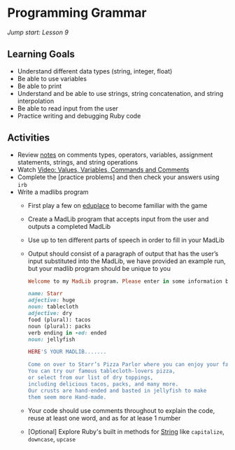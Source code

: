 # Programming Grammar
_Jump start: Lesson 9_

## Learning Goals
* Understand different data types (string, integer, float)
* Be able to use variables
* Be able to print 
* Understand and be able to use strings, string concatenation, and string interpolation
* Be able to read input from the user
* Practice writing and debugging Ruby code

## Activities
* Review [notes](./notes.md) on comments types, operators, variables, assignment statements, strings, and string operations
* Watch [Video: Values, Variables, Commands and Comments](https://vimeo.com/channels/1001988)
* Complete the [practice problems] and then check your answers using `irb`
* Write a madlibs program
  * First play a few on [eduplace](https://www.eduplace.com/tales/) to become familiar with the game
  * Create a MadLib program that accepts input from the user and outputs a completed MadLib
  * Use up to ten different parts of speech in order to fill in your MadLib
  * Output should consist of a paragraph of output that has the user’s input substituted into the MadLib, we have provided an example run, but your madlib program should be unique to you

    ```ruby
    Welcome to my MadLib program. Please enter in some information below:

    name: Starr
    adjective: huge
    noun: tablecloth
    adjective: dry
    food (plural): tacos
    noun (plural): packs
    verb ending in -ed: ended
    noun: jellyfish

    HERE'S YOUR MADLIB.......

    Come on over to Starr’s Pizza Parlor where you can enjoy your favorite huge-dish pizza`s.
    You can try our famous tablecloth-lovers pizza,
    or select from our list of dry toppings,
    including delicious tacos, packs, and many more.
    Our crusts are hand-ended and basted in jellyfish to make
    them seem more Hand-made.
    ```

  * Your code should use comments throughout to explain the code, reuse at least one word, and as for at lease 1 number
  * [Optional] Explore Ruby's built in methods for [String](http://ruby-doc.org/core-2.2.0/String.html) like `capitalize`, `downcase`, `upcase`